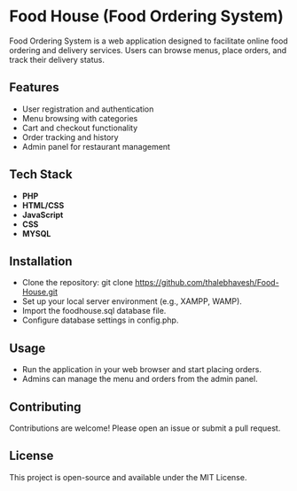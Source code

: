 
# Food House (Food Ordering System)

Food Ordering System is a web application designed to facilitate online food ordering and delivery services. Users can browse menus, place orders, and track their delivery status.
## Features

- User registration and authentication
- Menu browsing with categories
- Cart and checkout functionality
- Order tracking and history
- Admin panel for restaurant management


## Tech Stack

- **PHP**
- **HTML/CSS**
- **JavaScript**
- **CSS**
- **MYSQL**


## Installation

- Clone the repository: git clone https://github.com/thalebhavesh/Food-House.git
- Set up your local server environment (e.g., XAMPP, WAMP).
- Import the foodhouse.sql database file.
- Configure database settings in config.php.


## Usage

- Run the application in your web browser and start placing orders.
- Admins can manage the menu and orders from the admin panel.
## Contributing

Contributions are welcome! Please open an issue or submit a pull request.
## License

This project is open-source and available under the MIT License.


